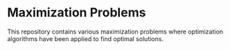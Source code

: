 # Maximization Problems
 This repository contains various maximization problems where optimization algorithms have been applied to find optimal solutions.
